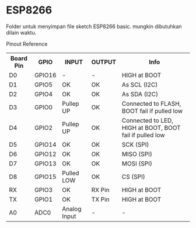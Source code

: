 # <b>ESP8266</b>
<p>
  Folder untuk menyimpan file sketch ESP8266 basic. mungkin dibutuhkan dilain waktu. 
</p>
<p>
  Pinout Reference
</p>
<table>
  <tr>
    <th>Board Pin</th>
    <th>GPIO</th>
    <th>INPUT</th>
    <th>OUTPUT</th>
    <th>Info</th>
  </tr>
  <tr>
    <td>D0</td>
    <td>GPIO16</td>
    <td>-</td>
    <td>-</td>
    <td>HIGH at BOOT</td>
  </tr>
  <tr>
    <td>D1</td>
    <td>GPIO5</td>
    <td>OK</td>
    <td>OK</td>
    <td>As SCL (I2C)</td>
  </tr>
  <tr>
    <td>D2</td>
    <td>GPIO4</td>
    <td>OK</td>
    <td>OK</td>
    <td>As SDA (I2C)</td>
  </tr>
  <tr>
    <td>D3</td>
    <td>GPIO0</td>
    <td>Pullep UP</td>
    <td>OK</td>
    <td>Connected to FLASH, BOOT fail if pulled low</td>
  </tr>
  <tr>
    <td>D4</td>
    <td>GPIO2</td>
    <td>Pullep UP</td>
    <td>OK</td>
    <td>Connected to LED, HIGH at BOOT, BOOT fail if pulled low</td>
  </tr>
  <tr>
    <td>D5</td>
    <td>GPIO14</td>
    <td>OK</td>
    <td>OK</td>
    <td>SCK (SPI)</td>
  </tr>
  <tr>
    <td>D6</td>
    <td>GPIO12</td>
    <td>OK</td>
    <td>OK</td>
    <td>MISO (SPI)</td>
  </tr>
  <tr>
    <td>D7</td>
    <td>GPIO13</td>
    <td>OK</td>
    <td>OK</td>
    <td>MOSI (SPI)</td>
  </tr>
  <tr>
    <td>D8</td>
    <td>GPIO15</td>
    <td>Pulled LOW</td>
    <td>OK</td>
    <td>CS (SPI)</td>
  </tr>
  <tr>
    <td>RX</td>
    <td>GPIO3</td>
    <td>OK</td>
    <td>RX Pin</td>
    <td>HIGH at BOOT</td>
  </tr>
  <tr>
    <td>TX</td>
    <td>GPIO1</td>
    <td>OK</td>
    <td>TX Pin</td>
    <td>HIGH at BOOT</td>
  </tr>
  <tr>
    <td>A0</td>
    <td>ADC0</td>
    <td>Analog Input</td>
    <td>-</td>
    <td>-</td>
  </tr>
</table>
